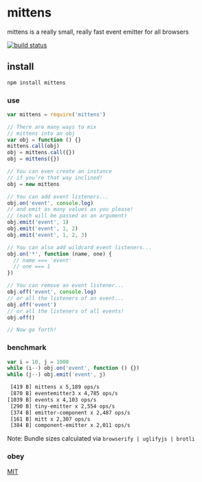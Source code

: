 # mittens

mittens is a really small, really fast event emitter for all browsers

[![build status](https://travis-ci.org/michaelrhodes/mittens.svg?branch=master)](https://travis-ci.org/michaelrhodes/mittens)

## install
```sh
npm install mittens
```

### use
```js
var mittens = require('mittens')

// There are many ways to mix
// mittens into an obj
var obj = function () {}
mittens.call(obj)
obj = mittens.call({})
obj = mittens({})

// You can even create an instance
// if you’re that way inclined!
obj = new mittens

// You can add event listeners...
obj.on('event', console.log)
// and emit as many values as you please!
// (each will be passed as an argument)
obj.emit('event', 1)
obj.emit('event', 1, 2)
obj.emit('event', 1, 2, 3)

// You can also add wildcard event listeners...
obj.on('*', function (name, one) {
  // name === 'event'
  // one === 1
})

// You can remove an event listener...
obj.off('event', console.log)
// or all the listeners of an event...
obj.off('event')
// or all the listeners of all events!
obj.off()

// Now go forth!
```

### benchmark
```js
var i = 10, j = 1000
while (i--) obj.on('event', function () {})
while (j--) obj.emit('event', j)
```

```sh
 [419 B] mittens x 5,189 ops/s
 [870 B] eventemitter3 x 4,785 ops/s
[1039 B] events x 4,103 ops/s
 [290 B] tiny-emitter x 2,554 ops/s
 [374 B] emitter-component x 2,487 ops/s
 [161 B] mitt x 2,307 ops/s
 [384 B] component-emitter x 2,011 ops/s
```

Note: Bundle sizes calculated via `browserify | uglifyjs | brotli`

### obey
[MIT](http://opensource.org/licenses/MIT)
